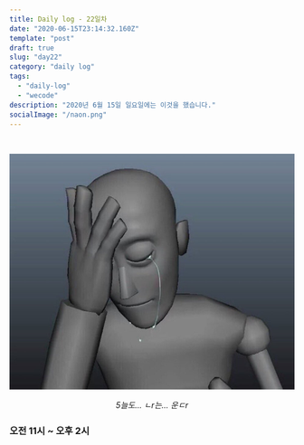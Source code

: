 ```yaml
---
title: Daily log - 22일차
date: "2020-06-15T23:14:32.160Z"
template: "post"
draft: true
slug: "day22"
category: "daily log"
tags:
  - "daily-log"
  - "wecode"
description: "2020년 6월 15일 일요일에는 이것을 했습니다."
socialImage: "/naon.png"
---
```


<br>

![day22](/media/200615-day22.JPG)
*<center>5늘도... ㄴr는... 운ㄷr</center>*

### 오전 11시 ~ 오후 2시
